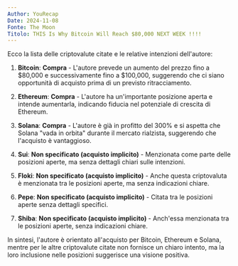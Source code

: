```yaml
---
Author: YouRecap
Date: 2024-11-08
Fonte: The Moon
Titolo: THIS Is Why Bitcoin Will Reach $80,000 NEXT WEEK !!!!
---
```


Ecco la lista delle criptovalute citate e le relative intenzioni dell'autore:

1. **Bitcoin**: **Compra** - L'autore prevede un aumento del prezzo fino a $80,000 e successivamente fino a $100,000, suggerendo che ci siano opportunità di acquisto prima di un previsto ritracciamento.

2. **Ethereum**: **Compra** - L'autore ha un'importante posizione aperta e intende aumentarla, indicando fiducia nel potenziale di crescita di Ethereum.

3. **Solana**: **Compra** - L'autore è già in profitto del 300% e si aspetta che Solana "vada in orbita" durante il mercato rialzista, suggerendo che l'acquisto è vantaggioso.

4. **Sui**: **Non specificato (acquisto implicito)** - Menzionata come parte delle posizioni aperte, ma senza dettagli chiari sulle intenzioni.

5. **Floki**: **Non specificato (acquisto implicito)** - Anche questa criptovaluta è menzionata tra le posizioni aperte, ma senza indicazioni chiare.

6. **Pepe**: **Non specificato (acquisto implicito)** - Citata tra le posizioni aperte senza dettagli specifici.

7. **Shiba**: **Non specificato (acquisto implicito)** - Anch'essa menzionata tra le posizioni aperte, senza indicazioni chiare.

In sintesi, l'autore è orientato all'acquisto per Bitcoin, Ethereum e Solana, mentre per le altre criptovalute citate non fornisce un chiaro intento, ma la loro inclusione nelle posizioni suggerisce una visione positiva.

